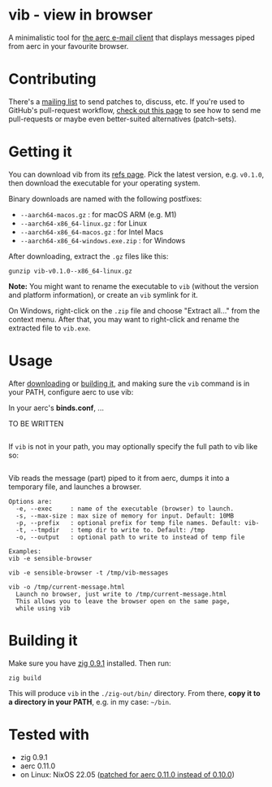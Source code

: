 
# vib - view in browser

A minimalistic tool for [the aerc e-mail client](https://aerc-mail.org) that
displays messages piped from aerc in your favourite browser.

# Contributing

There's a [mailing list](https://lists.sr.ht/~renerocksai/vib) to send
patches to, discuss, etc. If you're used to GitHub's pull-request workflow,
[check out this page](https://man.sr.ht/~renerocksai/migrate-to-sourcehut/PR.md)
to see how to send me pull-requests or maybe even better-suited alternatives
(patch-sets).

# Getting it

You can download vib from its [refs
page](https://git.sr.ht/~renerocksai/vib/refs). Pick the latest version,
e.g. `v0.1.0`, then download the executable for your operating system.

Binary downloads are named with the following postfixes:

- `--aarch64-macos.gz` : for macOS ARM (e.g. M1)
- `--aarch64-x86_64-linux.gz` : for Linux
- `--aarch64-x86_64-macos.gz` : for Intel Macs
- `--aarch64-x86_64-windows.exe.zip` : for Windows

After downloading, extract the `.gz` files like this:

```console
gunzip vib-v0.1.0--x86_64-linux.gz
```

**Note:** You might want to rename the executable to `vib` (without the
version and platform information), or create an `vib` symlink for it.

On Windows, right-click on the `.zip` file and choose "Extract all..." from the
context menu. After that, you may want to right-click and rename the extracted
file to `vib.exe`.

# Usage

After [downloading](#getting-it) or [building it](#building-it), and making sure
the `vib` command is in your PATH, configure aerc to use vib:

In your aerc's **binds.conf**, ...

TO BE WRITTEN

```console
```

If `vib` is not in your path, you may optionally specify the full path to
vib like so:

```console
```

Vib reads the message (part) piped to it from aerc, dumps it into a temporary
file, and launches a browser.

```
Options are:
  -e, --exec     : name of the executable (browser) to launch.
  -s, --max-size : max size of memory for input. Default: 10MB
  -p, --prefix   : optional prefix for temp file names. Default: vib-
  -t, --tmpdir   : temp dir to write to. Default: /tmp
  -o, --output   : optional path to write to instead of temp file

Examples:
vib -e sensible-browser

vib -e sensible-browser -t /tmp/vib-messages

vib -o /tmp/current-message.html
  Launch no browser, just write to /tmp/current-message.html
  This allows you to leave the browser open on the same page,
  while using vib
```

# Building it

Make sure you have [zig 0.9.1](https://ziglang.org/download/) installed. Then
run:

```console
zig build
```

This will produce `vib` in the `./zig-out/bin/` directory. From there,
**copy it to a directory in your PATH**, e.g. in my case: `~/bin`.

# Tested with

- zig 0.9.1
- aerc 0.11.0
- on Linux: NixOS 22.05 ([patched for aerc 0.11.0 instead of
  0.10.0](https://sr.ht/~renerocksai/nixpkgs/))
